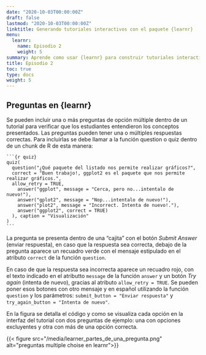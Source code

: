 ```yaml
---
date: "2020-10-03T00:00:00Z"
draft: false
lastmod: "2020-10-03T00:00:00Z"
linktitle: Generando tutoriales interactivos con el paquete {learnr}
menu:
  learnr:
    name: Episodio 2
    weight: 5
summary: Aprende como usar {learnr} para construir tutoriales interactivos con R.
title: Episodio 2
toc: true
type: docs
weight: 5
---
```


## Preguntas en {learnr}

Se pueden incluir una o más preguntas de opción múltiple dentro de un tutorial para verificar que los estudiantes entendieron los conceptos presentados. Las preguntas pueden tener una o múltiples respuestas correctas. Para incluirlas se debe llamar a la función question o quiz dentro de un chunk de R de esta manera:

````
```{r quiz}
quiz(
  question("¿Qué paquete del listado nos permite realizar gráficos?", 
  correct = "Buen trabajo!, ggplot2 es el paquete que nos permite realizar gráficos.", 
  allow_retry = TRUE,
    answer("ggplot", message = "Cerca, pero no...intentalo de nuevo!"),
    answer("gplot2", message = "Nop...intentalo de nuevo!"),
    answer("plot2", message = "Incorrect. Intenta de nuevo!."),
    answer("ggplot2", correct = TRUE)
  ), caption = "Visualización"
)
```
```` 
La pregunta se presenta dentro de una “cajita” con el botón _Submit Answer_ (enviar respuesta), en caso que la respuesta sea correcta, debajo de la pregunta aparece un recuadro verde con el mensaje estipulado en el atributo `correct` de la función `question`. 

En caso de que la respuesta sea incorrecta aparece un recuadro rojo, con el texto indicado en el atributto `message` de la función `answer` y un botón _Try again_ (intenta de nuevo), gracias al atributo `allow_retry = TRUE`. 
Se pueden poner esos botones con otro mensaje y en español utilizando la función `question` y los parámetros: `submit_button = "Enviar respuesta"` y `try_again_button = "Intenta de nuevo"`.

En la figura se detalla el código y como se visualiza cada opción en la interfaz del tutorial con dos preguntas de ejemplo: una con opciones excluyentes y otra con más de una opción correcta.

{{< figure src="/media/learner_partes_de_una_pregunta.png" alt="preguntas multiple choise en learnr">}}

